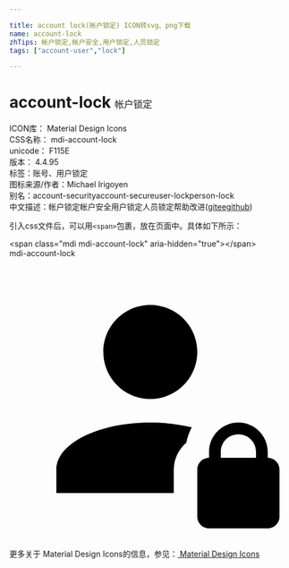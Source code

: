 ```yaml
---

title: account lock(帐户锁定) ICON转svg、png下载
name: account-lock
zhTips: 帐户锁定,帐户安全,用户锁定,人员锁定
tags: ["account-user","lock"]

---
```


# account-lock  <small style="font-size: 60%;font-weight: 100">帐户锁定</small>


<div class="detail-page">
<p>
<span>
ICON库：
<span class="badge-secondary badge">Material Design Icons</span> 
</span>
<br/>
<span>
CSS名称：
<span class="badge-secondary badge">mdi-account-lock</span> 
</span>
<br/>
<span>
unicode：
<span class="badge-secondary badge">F115E</span> 
<copy-btn content='F115E' btn-title=""></copy-btn>
<copy-btn :content='String.fromCodePoint(parseInt("F115E", 16))' btn-title="复制U"></copy-btn>
</span>
<br/>
<span>
版本：
<span class="badge-secondary badge">4.4.95</span> 
</span><br/><span>标签：<span class="badge-light badge"><router-link to="/tags/account-user.html">账号、用户</router-link></span><span class="badge-light badge"><router-link to="/tags/lock.html">锁定</router-link></span></span>
<br/>
<span>图标来源/作者：<span class="badge-light badge">Michael Irigoyen</span></span> 
<br/>
<span>别名：<span class="badge-light badge">account-security</span><span class="badge-light badge">account-secure</span><span class="badge-light badge">user-lock</span><span class="badge-light badge">person-lock</span></span><br/><span class="zh-detail">中文描述：<span class="badge-primary badge">帐户锁定</span><span class="badge-primary badge">帐户安全</span><span class="badge-primary badge">用户锁定</span><span class="badge-primary badge">人员锁定</span><span class="help-link"><span>帮助改进</span>(<a href="https://gitee.com/liuwave/icon-helper/edit/master/json/material/account-lock.json" target="_blank" rel="noopener noreferrer">gitee</a><a href="https://github.com/liuwave/icon-helper/edit/master/json/material/account-lock.json" target="_blank" rel="noopener noreferrer">github</a></span>)</span><br/>
</p>
</div>
<div class="alert alert-dark">
  <i class="mdi mdi-account-lock mdi-48px"></i>
  <i class="mdi mdi-account-lock mdi-36px"></i>
  <i class="mdi mdi-account-lock mdi-24px"></i>
  <i class="mdi mdi-account-lock mdi-18px"></i>
</div>
<div>
  <p>引入css文件后，可以用<code>&lt;span&gt;</code>包裹，放在页面中。具体如下所示：    
  </p>
  <div class="alert alert-primary" style="font-size: 14px">
    &lt;span class="mdi mdi-account-lock" aria-hidden="true"&gt;&lt;/span&gt;
    <copy-btn content='<span class="mdi mdi-account-lock" aria-hidden="true"></span>'></copy-btn>
  </div>
  <div class="alert alert-secondary">
    <i class="mdi mdi-account-lock"
    style="font-size: 24px"
    aria-hidden="true"></i> mdi-account-lock
    <copy-btn content="mdi-account-lock" btn-title="复制图标名称"></copy-btn>
  </div>
</div>
<div id="svg" class="svg-wrap">
<svg xmlns="http://www.w3.org/2000/svg" viewBox="0 0 24 24"><path d="M22 17V16.5C22 15.12 20.88 14 19.5 14S17 15.12 17 16.5V17C16.45 17 16 17.45 16 18V22C16 22.55 16.45 23 17 23H22C22.55 23 23 22.55 23 22V18C23 17.45 22.55 17 22 17M21 17H18V16.5C18 15.67 18.67 15 19.5 15S21 15.67 21 16.5V17M8 8C8 5.79 9.79 4 12 4S16 5.79 16 8 14.21 12 12 12 8 10.21 8 8M14 20H4V18C4 15.79 7.58 14 12 14C13.27 14 14.46 14.15 15.53 14.41C15.32 14.82 15.15 15.25 15.07 15.71C14.42 16.26 14 17.08 14 18V20Z" /></svg>
</div>
<detail full-name='mdi-account-lock'></detail>
    
<div><p>更多关于 Material Design Icons的信息，参见：<a target="_blank" href="https://iconhelper.cn/material.html"> Material Design Icons</a>
</p></div>
